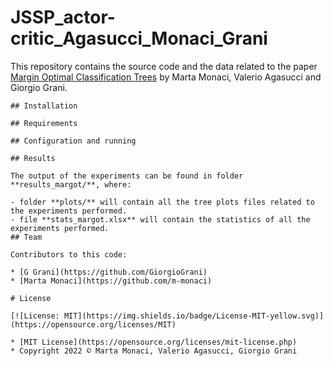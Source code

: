 # JSSP_actor-critic_Agasucci_Monaci_Grani
This repository contains the source code and the data related to the paper [Margin Optimal Classification Trees](https://arxiv.org/abs/2110.09076)
by Marta Monaci, Valerio Agasucci and Giorgio Grani.

```
## Installation

## Requirements

## Configuration and running

## Results

The output of the experiments can be found in folder **results_margot/**, where:

- folder **plots/** will contain all the tree plots files related to the experiments performed.
- file **stats_margot.xlsx** will contain the statistics of all the experiments performed.
## Team

Contributors to this code:

* [G Grani](https://github.com/GiorgioGrani)
* [Marta Monaci](https://github.com/m-monaci)

# License

[![License: MIT](https://img.shields.io/badge/License-MIT-yellow.svg)](https://opensource.org/licenses/MIT)

* [MIT License](https://opensource.org/licenses/mit-license.php)
* Copyright 2022 © Marta Monaci, Valerio Agasucci, Giorgio Grani
